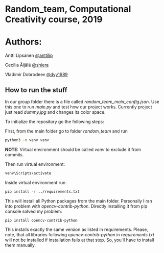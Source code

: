 # Random_team, Computational Creativity course, 2019

# Authors:

Antti Lipsanen [@anttilip](https://github.com/anttilip)

Cecilia Äijälä [@shiera](https://github.com/shiera)

Vladimir Dobrodeev [@dvy1989](https://github.com/dvy1989)


## How to run the stuff

In our group folder there is a file called *random_team_main_config.json*. 
Use this one to run *main.py* and test how our project works. Currently project
just read *dummy.jpg* and changes its color space.

To initialize the repository go the following steps:

First, from the main folder go to folder *random_team* and run

```bash
python3 -m venv venv
```

**NOTE:** Virtual environment should be called *venv* to exclude it from commits.

Then run virtual environment:

```bash
venv\Scripts\activate
```

Inside virtual environment run:

```bash
pip install -r ../requirements.txt
```

This will install all Python packages from the main folder. Personally I ran into
problem with *opencv-contrib-python*. Directly installing it 
from pip console solved my problem:

```bash
pip install opencv-contrib-python
```

This installs exactly the same version as listed in requirements. Please, note, that all libraries
following *opencv-contrib-python* in *requirements.txt* will not be installed
if installation fails at that step. So, you'll have to install them manually.
